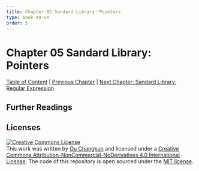 ```yaml
---
title: Chapter 05 Sandard Library：Pointers
type: book-en-us
order: 5
---
```


# Chapter 05 Sandard Library: Pointers

[Table of Content](./toc.md) | [Previous Chapter](./04-containers.md) | [Next Chapter: Sandard Library: Regular Expression](./06-regex.md)

## Further Readings

## Licenses

<a rel="license" href="http://creativecommons.org/licenses/by-nc-nd/4.0/"><img alt="Creative Commons License" style="border-width:0" src="https://i.creativecommons.org/l/by-nc-nd/4.0/88x31.png" /></a><br />This work was written by [Ou Changkun](https://changkun.de) and licensed under a <a rel="license" href="http://creativecommons.org/licenses/by-nc-nd/4.0/">Creative Commons Attribution-NonCommercial-NoDerivatives 4.0 International License</a>. The code of this repository is open sourced under the [MIT license](../../LICENSE).